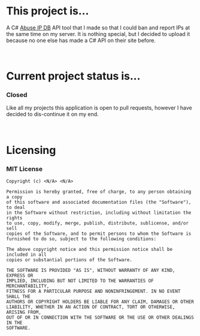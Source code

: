 <h1>This project is...</h1>
<p>A C# <a href="https://www.google.com/url?sa=t&rct=j&q=&esrc=s&source=web&cd=1&cad=rja&uact=8&ved=0ahUKEwiFmofv44PTAhUFKCYKHV47AfoQFggcMAA&url=https%3A%2F%2Fwww.abuseipdb.com%2F&usg=AFQjCNGY4-nXkNWpn_S4kgvYQcUKgQiPUw&sig2=1CuM1YUFjKyLpoj9lQL1AQ">Abuse IP DB</a> API tool that I made so that I could ban and report IPs at the same time on my server. It is nothing
special, but I decided to upload it because no one else has made a C# API on their site before.</p>
<br>
<h1>Current project status is...</h1>
<h3>Closed</h3>
<p>Like all my projects this application is open to pull requests, however I have decided to dis-continue it on my end.</p>
<br>
<h1>Licensing</h1>
<h3>MIT License</h3>

```
Copyright (c) <N/A> <N/A>

Permission is hereby granted, free of charge, to any person obtaining a copy
of this software and associated documentation files (the "Software"), to deal
in the Software without restriction, including without limitation the rights
to use, copy, modify, merge, publish, distribute, sublicense, and/or sell
copies of the Software, and to permit persons to whom the Software is
furnished to do so, subject to the following conditions:

The above copyright notice and this permission notice shall be included in all
copies or substantial portions of the Software.

THE SOFTWARE IS PROVIDED "AS IS", WITHOUT WARRANTY OF ANY KIND, EXPRESS OR
IMPLIED, INCLUDING BUT NOT LIMITED TO THE WARRANTIES OF MERCHANTABILITY,
FITNESS FOR A PARTICULAR PURPOSE AND NONINFRINGEMENT. IN NO EVENT SHALL THE
AUTHORS OR COPYRIGHT HOLDERS BE LIABLE FOR ANY CLAIM, DAMAGES OR OTHER
LIABILITY, WHETHER IN AN ACTION OF CONTRACT, TORT OR OTHERWISE, ARISING FROM,
OUT OF OR IN CONNECTION WITH THE SOFTWARE OR THE USE OR OTHER DEALINGS IN THE
SOFTWARE.
